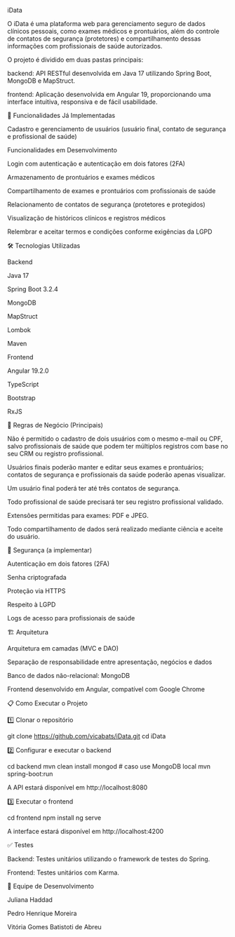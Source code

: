 iData

O iData é uma plataforma web para gerenciamento seguro de dados clínicos pessoais, como exames médicos e prontuários, além do controle de contatos de segurança (protetores) e compartilhamento dessas informações com profissionais de saúde autorizados.

O projeto é dividido em duas pastas principais:

backend: API RESTful desenvolvida em Java 17 utilizando Spring Boot, MongoDB e MapStruct.

frontend: Aplicação desenvolvida em Angular 19, proporcionando uma interface intuitiva, responsiva e de fácil usabilidade.




🚀 Funcionalidades Já Implementadas


Cadastro e gerenciamento de usuários (usuário final, contato de segurança e profissional de saúde)

Funcionalidades em Desenvolvimento

Login com autenticação e autenticação em dois fatores (2FA)

Armazenamento de prontuários e exames médicos

Compartilhamento de exames e prontuários com profissionais de saúde

Relacionamento de contatos de segurança (protetores e protegidos)

Visualização de históricos clínicos e registros médicos

Relembrar e aceitar termos e condições conforme exigências da LGPD

🛠 Tecnologias Utilizadas

Backend

Java 17

Spring Boot 3.2.4

MongoDB

MapStruct

Lombok

Maven

Frontend

Angular 19.2.0

TypeScript

Bootstrap

RxJS

📑 Regras de Negócio (Principais)

Não é permitido o cadastro de dois usuários com o mesmo e-mail ou CPF, salvo profissionais de saúde que podem ter múltiplos registros com base no seu CRM ou registro profissional.

Usuários finais poderão manter e editar seus exames e prontuários; contatos de segurança e profissionais da saúde poderão apenas visualizar.

Um usuário final poderá ter até três contatos de segurança.

Todo profissional de saúde precisará ter seu registro profissional validado.

Extensões permitidas para exames: PDF e JPEG.

Todo compartilhamento de dados será realizado mediante ciência e aceite do usuário.

🔐 Segurança (a implementar)

Autenticação em dois fatores (2FA)

Senha criptografada

Proteção via HTTPS

Respeito à LGPD

Logs de acesso para profissionais de saúde

🏗️ Arquitetura

Arquitetura em camadas (MVC e DAO)

Separação de responsabilidade entre apresentação, negócios e dados

Banco de dados não-relacional: MongoDB

Frontend desenvolvido em Angular, compatível com Google Chrome

📋 Como Executar o Projeto

1️⃣ Clonar o repositório

git clone https://github.com/vicabats/iData.git
cd iData

2️⃣ Configurar e executar o backend

cd backend
mvn clean install
mongod # caso use MongoDB local
mvn spring-boot:run

A API estará disponível em http://localhost:8080

3️⃣ Executar o frontend

cd frontend
npm install
ng serve

A interface estará disponível em http://localhost:4200

✅ Testes

Backend: Testes unitários utilizando o framework de testes do Spring.

Frontend: Testes unitários com Karma.

👥 Equipe de Desenvolvimento

Juliana Haddad 

Pedro Henrique Moreira

Vitória Gomes Batistoti de Abreu

